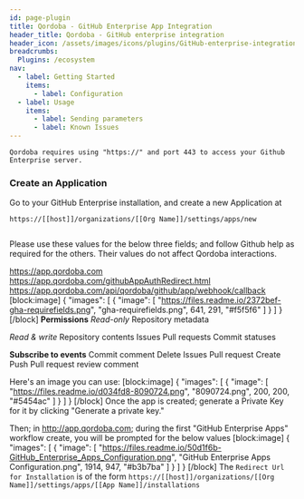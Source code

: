 ```yaml
---
id: page-plugin
title: Qordoba - GitHub Enterprise App Integration
header_title: Qordoba - GitHub enterprise integration
header_icon: /assets/images/icons/plugins/GitHub-enterprise-integration.png
breadcrumbs:
  Plugins: /ecosystem
nav:
  - label: Getting Started
    items:
      - label: Configuration
  - label: Usage
    items:
      - label: Sending parameters
      - label: Known Issues
---
```


```
Qordoba requires using "https://" and port 443 to access your Github Enterprise server.
```
### Create an Application
Go to your GitHub Enterprise installation, and create a new Application at 

`https://[[host]]/organizations/[[Org Name]]/settings/apps/new`

```

```

Please use these values for the below three fields; and follow Github help as required for the others. Their values do not affect Qordoba interactions.

https://app.qordoba.com
https://app.qordoba.com/githubAppAuthRedirect.html
https://app.qordoba.com/api/qordoba/github/app/webhook/callback
[block:image]
{
  "images": [
    {
      "image": [
        "https://files.readme.io/2372bef-gha-requirefields.png",
        "gha-requirefields.png",
        641,
        291,
        "#f5f5f6"
      ]
    }
  ]
}
[/block]
**Permissions**
*Read-only*
Repository metadata

*Read & write*
Repository contents
Issues
Pull requests
Commit statuses

**Subscribe to events**
Commit comment
Delete
Issues
Pull request
Create
Push
Pull request review comment

Here's an image you can use:
[block:image]
{
  "images": [
    {
      "image": [
        "https://files.readme.io/d034fd8-8090724.png",
        "8090724.png",
        200,
        200,
        "#5454ac"
      ]
    }
  ]
}
[/block]
Once the app is created; generate a Private Key for it by clicking "Generate a private key."

Then; in http://app.qordoba.com; during the first "GitHub Enterprise Apps" workflow create, you will be prompted for the below values
[block:image]
{
  "images": [
    {
      "image": [
        "https://files.readme.io/50d1f6b-GitHub_Enterprise_Apps_Configuration.png",
        "GitHub Enterprise Apps Configuration.png",
        1914,
        947,
        "#b3b7ba"
      ]
    }
  ]
}
[/block]
The `Redirect Url for Installation` is of the form 
`https://[[host]]/organizations/[[Org Name]]/settings/apps/[[App Name]]/installations`
